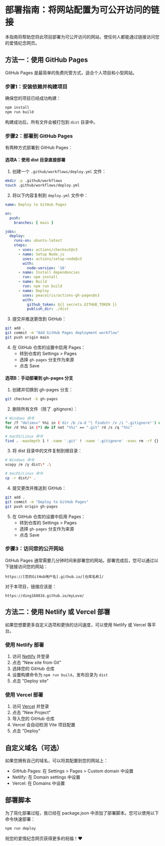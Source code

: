 # 部署指南：将网站配置为可公开访问的链接

本指南将帮助您将此项目部署为可公开访问的网站，使任何人都能通过链接访问您的爱情纪念网页。

## 方法一：使用 GitHub Pages

GitHub Pages 是最简单的免费托管方式，适合个人项目和小型网站。

### 步骤1：安装依赖并构建项目

确保您的项目已经成功构建：

```bash
npm install
npm run build
```

构建成功后，所有文件会被打包到 `dist` 目录中。

### 步骤2：部署到 GitHub Pages

有两种方式部署到 GitHub Pages：

#### 选项A：使用 dist 目录直接部署

1. 创建一个 `.github/workflows/deploy.yml` 文件：

```bash
mkdir -p .github/workflows
touch .github/workflows/deploy.yml
```

2. 将以下内容复制到 `deploy.yml` 文件中：

```yaml
name: Deploy to GitHub Pages

on:
  push:
    branches: [ main ]

jobs:
  deploy:
    runs-on: ubuntu-latest
    steps:
      - uses: actions/checkout@v3
      - name: Setup Node.js
        uses: actions/setup-node@v3
        with:
          node-version: '16'
      - name: Install dependencies
        run: npm install
      - name: Build
        run: npm run build
      - name: Deploy
        uses: peaceiris/actions-gh-pages@v3
        with:
          github_token: ${{ secrets.GITHUB_TOKEN }}
          publish_dir: ./dist
```

3. 提交并推送更改到 GitHub：

```bash
git add .
git commit -m "Add GitHub Pages deployment workflow"
git push origin main
```

4. 在 GitHub 仓库的设置中启用 Pages：
   - 转到仓库的 Settings > Pages
   - 选择 `gh-pages` 分支作为来源
   - 点击 Save

#### 选项B：手动部署到 gh-pages 分支

1. 创建并切换到 gh-pages 分支：

```bash
git checkout -b gh-pages
```

2. 删除所有文件（除了 .gitignore）：

```bash
# Windows 命令
for /f "delims=" %%i in ('dir /b /a-d ^| findstr /v /i ".gitignore"') do del "%%i"
for /d %%i in (*) do if not "%%i" == ".git" rd /s /q "%%i"

# macOS/Linux 命令
find . -maxdepth 1 ! -name '.git' ! -name '.gitignore' -exec rm -rf {} +
```

3. 将 dist 目录中的文件复制到根目录：

```bash
# Windows 命令
xcopy /e /y dist\* .\

# macOS/Linux 命令
cp -r dist/* .
```

4. 提交更改并推送到 GitHub：

```bash
git add .
git commit -m "Deploy to GitHub Pages"
git push origin gh-pages
```

5. 在 GitHub 仓库的设置中启用 Pages：
   - 转到仓库的 Settings > Pages
   - 选择 `gh-pages` 分支作为来源
   - 点击 Save

### 步骤3：访问您的公开网站

GitHub Pages 通常需要几分钟时间来部署您的网站。部署完成后，您可以通过以下链接访问您的网站：

```
https://[您的GitHub用户名].github.io/[仓库名称]/
```

对于本项目，链接应该是：

```
https://ding168816.github.io/myLove/
```

## 方法二：使用 Netlify 或 Vercel 部署

如果您想要更多自定义选项和更快的访问速度，可以使用 Netlify 或 Vercel 等平台。

### 使用 Netlify 部署

1. 访问 [Netlify](https://www.netlify.com/) 并登录
2. 点击 "New site from Git"
3. 选择您的 GitHub 仓库
4. 设置构建命令为 `npm run build`，发布目录为 `dist`
5. 点击 "Deploy site"

### 使用 Vercel 部署

1. 访问 [Vercel](https://vercel.com/) 并登录
2. 点击 "New Project"
3. 导入您的 GitHub 仓库
4. Vercel 会自动检测 Vite 项目配置
5. 点击 "Deploy"

## 自定义域名（可选）

如果您拥有自己的域名，可以将其配置到您的网站上：
- GitHub Pages: 在 Settings > Pages > Custom domain 中设置
- Netlify: 在 Domain settings 中设置
- Vercel: 在 Domains 中设置

## 部署脚本

为了简化部署过程，我已经在 package.json 中添加了部署脚本。您可以使用以下命令快速部署：

```bash
npm run deploy
```

祝您的爱情纪念网页获得更多的祝福！❤️